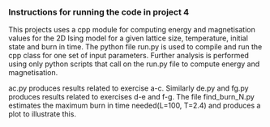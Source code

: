 ### Instructions for running the code in project 4

This projects uses a cpp module for computing energy and magnetisation values for the 2D Ising model for a given lattice size, temperature, initial state and burn in time. The python file run.py is used to compile and run the cpp class for one set of input parameters. Further analysis is performed using only python scripts that call on the run.py file to compute energy and magnetisation.

ac.py produces results related to exercise a-c. Similarly de.py and fg.py produces results related  to exercises d-e and f-g. The file find_burn_N.py estimates the maximum burn in time needed(L=100, T=2.4) and produces a plot to illustrate this. 
